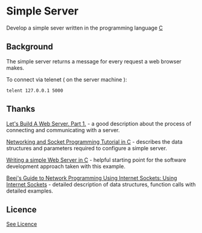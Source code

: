 # Simple Server

Develop a simple sever written in the programming language [C](https://en.wikipedia.org/wiki/C_(programming_language))

## Background

The simple server returns a message for every request a web browser makes.

To connect via telenet ( on the server machine ):

```
telent 127.0.0.1 5000
```

## Thanks

[Let's Build A Web Server. Part 1.](https://ruslanspivak.com/lsbaws-part1/) - a good description about the process of connecting and communicating with a
server.

[Networking and Socket Programming Tutorial in C](http://www.codeproject.com/Articles/586000/Networking-and-Socket-programming-tutorial-in-C) - describes the data structures and parameters required to configure a simple server.

[Writing a simple Web Server in C](http://blog.manula.org/2011/05/writing-simple-web-server-in-c.html) - helpful starting point for the software development approach taken with this example.

[Beej's Guide to Network Programming Using Internet Sockets: Using Internet Sockets](http://beej.us/guide/bgnet/output/html/singlepage/bgnet.html ) - detailed description of data structures, function calls with detailed examples.


## Licence

[See Licence](/LICENSE)
